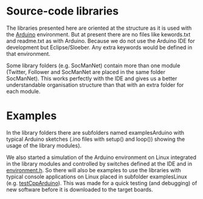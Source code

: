 # Source-code libraries
The libraries presented here are oriented at the structure as it is used with the [Arduino](https://www.arduino.cc/) environment. 
But at present there are no files like kewords.txt and readme.txt as with Arduino. 
Because we do not use the Arduino IDE for development but Eclipse/Sloeber. 
Any extra keywords would be defined in that environment.

Some library folders (e.g. SocManNet) contain more than one module 
(Twitter, Follower and SocManNet are placed in the same folder SocManNet).
This works perfectly with the IDE and gives us a better understandable organisation 
structure than that with an extra folder for each module.

# Examples
In the library folders there are subfolders named examplesArduino with typical Arduino sketches 
(.ino files with setup() and loop()) showing the usage of the library modules).

We also started a simulation of the Arduino environment on Linux integrated in the library modules 
and controlled by switches defined at the IDE and in 
[environment.h](https://github.com/RobertPatzke/homeautomation/blob/master/libraries/environment/environment.h).
So there will also be examples to use the libraries with typical console applications on Linux placed in subfolder examplesLinux 
(e.g. [testCppArduino](https://github.com/RobertPatzke/homeautomation/blob/master/libraries/LoopCheck/examplesLinux/testCppArduino.cpp)). 
This was made for a quick testing (and debugging) of new software before it is downloaded to the target boards.
